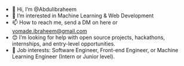 - 👋 Hi, I’m @Abdulibraheem
- 👀 I’m interested in Machine Learning & Web Development
- 📫 How to reach me, send a DM on here or yomade.ibraheem@gmail.com
- 😊 I’m looking for help with open source projects, hackathons, internships, and entry-level         opportunities.
- 💼 Job interests: Software Engineer, Front-end Engineer, or Machine Learning Engineer (Intern or Junior level).
<!---
Abdulibraheem/Abdulibraheem is a ✨ special ✨ repository because its `README.md` (this file) appears on your GitHub profile.
You can click the Preview link to take a look at your changes.
--->

